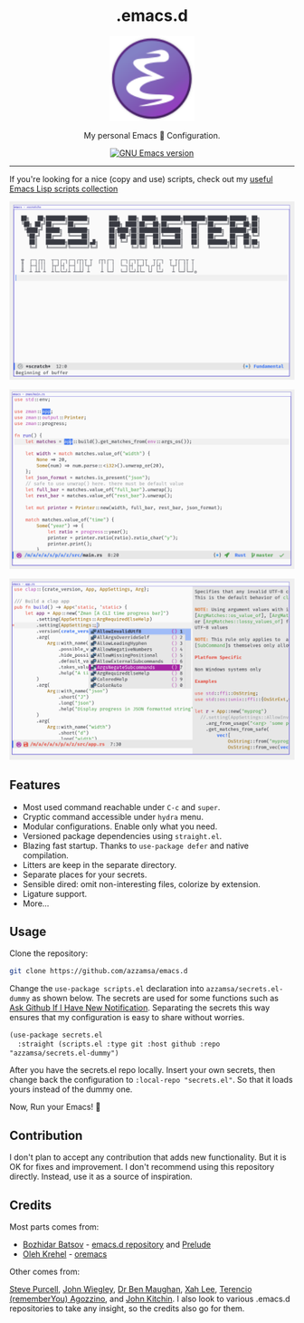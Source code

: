 <div align="center">
<h1>.emacs.d</h1>

<img src='https://raw.githubusercontent.com/azzamsa/emacs.d/master/assets/emacs-logo.svg' width=150px/>

My personal Emacs 📜 Configuration.

<a href="https://github.com/emacs-mirror/emacs/">
    <img src="https://img.shields.io/badge/GNU%20Emacs-29.0.50-blue" alt="GNU Emacs version" />
</a>

</div>

---

If you're looking for a nice (copy and use) scripts, check out my [useful Emacs Lisp scripts collection](https://azzamsa.com/n/scripts-el/)


<p align="center"><img src="assets/preview1.png"/></p>
<p align="center"><img src="assets/preview2.png"/></p>
<p align="center"><img src="assets/preview3.png"/></p>

## Features

- Most used command reachable under `C-c` and `super`.
- Cryptic command accessible under `hydra` menu.
- Modular configurations. Enable only what you need.
- Versioned package dependencies using `straight.el`.
- Blazing fast startup. Thanks to `use-package defer` and native compilation.
- Litters are keep in the separate directory.
- Separate places for your secrets.
- Sensible dired: omit non-interesting files, colorize by extension.
- Ligature support.
- More...

## Usage

Clone the repository:

``` bash
git clone https://github.com/azzamsa/emacs.d
```

Change the `use-package scripts.el` declaration into `azzamsa/secrets.el-dummy` as shown below.
The secrets are used for some functions such as [Ask Github If I Have New Notification](https://azzamsa.com/n/scripts-el/#ask-github-if-i-have-new-notification).
Separating the secrets this way ensures that my configuration is easy to share without worries.

``` emacs-lisp
(use-package secrets.el
  :straight (scripts.el :type git :host github :repo "azzamsa/secrets.el-dummy")
```

After you have the secrets.el repo locally. Insert your own secrets, then change back the configuration to `:local-repo "secrets.el"`.
So that it loads yours instead of the dummy one.

Now, Run your Emacs! 🚀

## Contribution

I don't plan to accept any contribution that adds new functionality. But it is OK for fixes and improvement.
I don't recommend using this repository directly. Instead, use it as a source of inspiration.

## Credits

Most parts comes from:

- [Bozhidar Batsov](http://batsov.com) - [emacs.d repository](https://github.com/bbatsov/emacs.d) and [Prelude](https://github.com/bbatsov/prelude)
- [Oleh Krehel](https://oremacs.com/) - [oremacs](https://github.com/abo-abo/oremacs)

Other comes from:

[Steve Purcell](https://github.com/purcell/emacs.d), [John Wiegley](https://github.com/jwiegley/dot-emacs),
[Dr Ben Maughan](http://pragmaticemacs.com/), [Xah Lee](http://ergoemacs.org),
[Terencio (rememberYou) Agozzino](https://github.com/rememberYou/.emacs.d),
and [John Kitchin](http://kitchingroup.cheme.cmu.edu/about.html).
I also look to various .emacs.d repositories to take any insight, so the credits also go for them.
